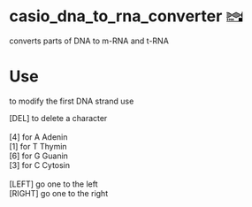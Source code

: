 # casio_dna_to_rna_converter ![DNATORNA icon](MainIcon.bmp)
converts parts of DNA to m-RNA and t-RNA

# Use
to modify the first DNA strand use

[DEL] to delete a character<br>
<br>
[4] for A Adenin<br>
[1] for T Thymin<br>
[6] for G Guanin<br>
[3] for C Cytosin<br>
<br>
[LEFT] go one to the left<br>
[RIGHT] go one to the right<br>
